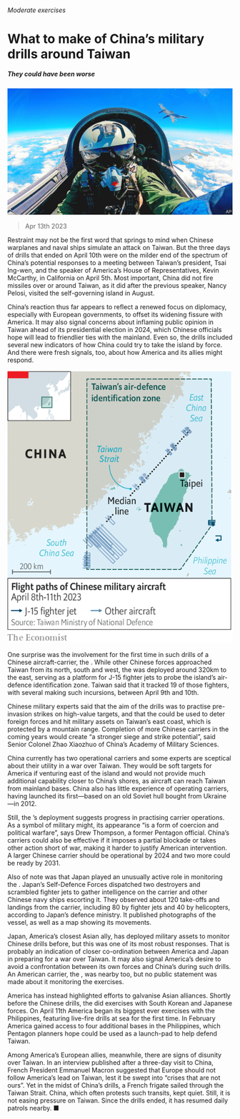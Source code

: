 ###### Moderate exercises

# What to make of China’s military drills around Taiwan 

##### They could have been worse 

![image](images/20230415_CNP001.jpg) 

> Apr 13th 2023 

Restraint may not be the first word that springs to mind when Chinese warplanes and naval ships simulate an attack on Taiwan. But the three days of drills that ended on April 10th were on the milder end of the spectrum of China’s potential responses to a meeting between Taiwan’s president, Tsai Ing-wen, and the speaker of America’s House of Representatives, Kevin McCarthy, in California on April 5th. Most important, China did not fire missiles over or around Taiwan, as it did after the previous speaker, Nancy Pelosi, visited the self-governing island in August.

China’s reaction thus far appears to reflect a renewed focus on diplomacy, especially with European governments, to offset its widening fissure with America. It may also signal concerns about inflaming public opinion in Taiwan ahead of its presidential election in 2024, which Chinese officials hope will lead to friendlier ties with the mainland. Even so, the drills included several new indicators of how China could try to take the island by force. And there were fresh signals, too, about how America and its allies might respond. 

![image](images/20230415_CNM991.png) 


One surprise was the involvement for the first time in such drills of a Chinese aircraft-carrier, the . While other Chinese forces approached Taiwan from its north, south and west, the  was deployed around 320km to the east, serving as a platform for J-15 fighter jets to probe the island’s air-defence identification zone. Taiwan said that it tracked 19 of those fighters, with several making such incursions, between April 9th and 10th.

Chinese military experts said that the aim of the drills was to practise pre-invasion strikes on high-value targets, and that the  could be used to deter foreign forces and hit military assets on Taiwan’s east coast, which is protected by a mountain range. Completion of more Chinese carriers in the coming years would create “a stronger siege and strike potential”, said Senior Colonel Zhao Xiaozhuo of China’s Academy of Military Sciences. 

China currently has two operational carriers and some experts are sceptical about their utility in a war over Taiwan. They would be soft targets for America if venturing east of the island and would not provide much additional capability closer to China’s shores, as aircraft can reach Taiwan from mainland bases. China also has little experience of operating carriers, having launched its first—based on an old Soviet hull bought from Ukraine—in 2012. 

Still, the ’s deployment suggests progress in practising carrier operations. As a symbol of military might, its appearance “is a form of coercion and political warfare”, says Drew Thompson, a former Pentagon official. China’s carriers could also be effective if it imposes a partial blockade or takes other action short of war, making it harder to justify American intervention. A larger Chinese carrier should be operational by 2024 and two more could be ready by 2031.

Also of note was that Japan played an unusually active role in monitoring the . Japan’s Self-Defence Forces dispatched two destroyers and scrambled fighter jets to gather intelligence on the carrier and other Chinese navy ships escorting it. They observed about 120 take-offs and landings from the carrier, including 80 by fighter jets and 40 by helicopters, according to Japan’s defence ministry. It published photographs of the vessel, as well as a map showing its movements. 

Japan, America’s closest Asian ally, has deployed military assets to monitor Chinese drills before, but this was one of its most robust responses. That is probably an indication of closer co-ordination between America and Japan in preparing for a war over Taiwan. It may also signal America’s desire to avoid a confrontation between its own forces and China’s during such drills. An American carrier, the , was nearby too, but no public statement was made about it monitoring the exercises. 

America has instead highlighted efforts to galvanise Asian alliances. Shortly before the Chinese drills, the  did exercises with South Korean and Japanese forces. On April 11th America began its biggest ever exercises with the Philippines, featuring live-fire drills at sea for the first time. In February America gained access to four additional bases in the Philippines, which Pentagon planners hope could be used as a launch-pad to help defend Taiwan.

Among America’s European allies, meanwhile, there are signs of disunity over Taiwan. In an interview published after a three-day visit to China, French President Emmanuel Macron suggested that Europe should not follow America’s lead on Taiwan, lest it be swept into “crises that are not ours”. Yet in the midst of China’s drills, a French frigate sailed through the Taiwan Strait. China, which often protests such transits, kept quiet. Still, it is not easing pressure on Taiwan. Since the drills ended, it has resumed daily patrols nearby. ■


